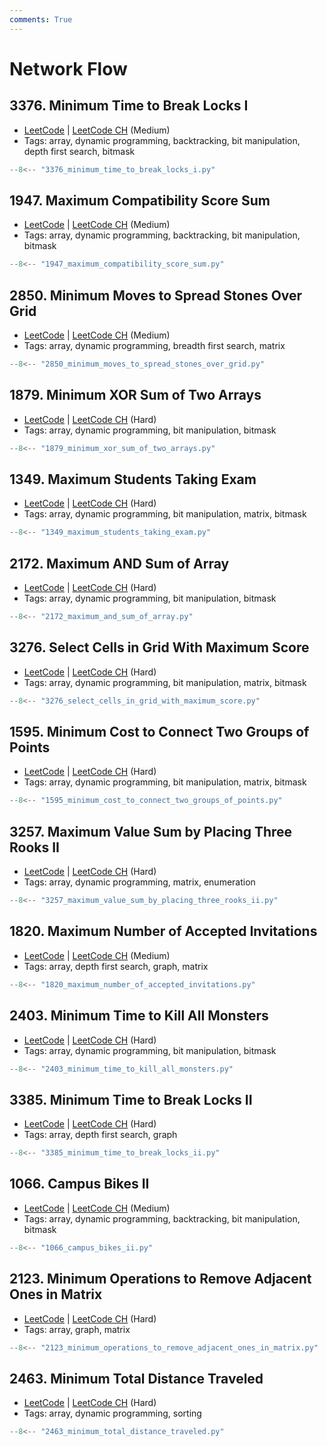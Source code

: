 ```yaml
---
comments: True
---
```


# Network Flow

## 3376. Minimum Time to Break Locks I

-   [LeetCode](https://leetcode.com/problems/minimum-time-to-break-locks-i/) | [LeetCode CH](https://leetcode.cn/problems/minimum-time-to-break-locks-i/) (Medium)
-   Tags: array, dynamic programming, backtracking, bit manipulation, depth first search, bitmask

```python
--8<-- "3376_minimum_time_to_break_locks_i.py"
```

## 1947. Maximum Compatibility Score Sum

-   [LeetCode](https://leetcode.com/problems/maximum-compatibility-score-sum/) | [LeetCode CH](https://leetcode.cn/problems/maximum-compatibility-score-sum/) (Medium)
-   Tags: array, dynamic programming, backtracking, bit manipulation, bitmask

```python
--8<-- "1947_maximum_compatibility_score_sum.py"
```

## 2850. Minimum Moves to Spread Stones Over Grid

-   [LeetCode](https://leetcode.com/problems/minimum-moves-to-spread-stones-over-grid/) | [LeetCode CH](https://leetcode.cn/problems/minimum-moves-to-spread-stones-over-grid/) (Medium)
-   Tags: array, dynamic programming, breadth first search, matrix

```python
--8<-- "2850_minimum_moves_to_spread_stones_over_grid.py"
```

## 1879. Minimum XOR Sum of Two Arrays

-   [LeetCode](https://leetcode.com/problems/minimum-xor-sum-of-two-arrays/) | [LeetCode CH](https://leetcode.cn/problems/minimum-xor-sum-of-two-arrays/) (Hard)
-   Tags: array, dynamic programming, bit manipulation, bitmask

```python
--8<-- "1879_minimum_xor_sum_of_two_arrays.py"
```

## 1349. Maximum Students Taking Exam

-   [LeetCode](https://leetcode.com/problems/maximum-students-taking-exam/) | [LeetCode CH](https://leetcode.cn/problems/maximum-students-taking-exam/) (Hard)
-   Tags: array, dynamic programming, bit manipulation, matrix, bitmask

```python
--8<-- "1349_maximum_students_taking_exam.py"
```

## 2172. Maximum AND Sum of Array

-   [LeetCode](https://leetcode.com/problems/maximum-and-sum-of-array/) | [LeetCode CH](https://leetcode.cn/problems/maximum-and-sum-of-array/) (Hard)
-   Tags: array, dynamic programming, bit manipulation, bitmask

```python
--8<-- "2172_maximum_and_sum_of_array.py"
```

## 3276. Select Cells in Grid With Maximum Score

-   [LeetCode](https://leetcode.com/problems/select-cells-in-grid-with-maximum-score/) | [LeetCode CH](https://leetcode.cn/problems/select-cells-in-grid-with-maximum-score/) (Hard)
-   Tags: array, dynamic programming, bit manipulation, matrix, bitmask

```python
--8<-- "3276_select_cells_in_grid_with_maximum_score.py"
```

## 1595. Minimum Cost to Connect Two Groups of Points

-   [LeetCode](https://leetcode.com/problems/minimum-cost-to-connect-two-groups-of-points/) | [LeetCode CH](https://leetcode.cn/problems/minimum-cost-to-connect-two-groups-of-points/) (Hard)
-   Tags: array, dynamic programming, bit manipulation, matrix, bitmask

```python
--8<-- "1595_minimum_cost_to_connect_two_groups_of_points.py"
```

## 3257. Maximum Value Sum by Placing Three Rooks II

-   [LeetCode](https://leetcode.com/problems/maximum-value-sum-by-placing-three-rooks-ii/) | [LeetCode CH](https://leetcode.cn/problems/maximum-value-sum-by-placing-three-rooks-ii/) (Hard)
-   Tags: array, dynamic programming, matrix, enumeration

```python
--8<-- "3257_maximum_value_sum_by_placing_three_rooks_ii.py"
```

## 1820. Maximum Number of Accepted Invitations

-   [LeetCode](https://leetcode.com/problems/maximum-number-of-accepted-invitations/) | [LeetCode CH](https://leetcode.cn/problems/maximum-number-of-accepted-invitations/) (Medium)
-   Tags: array, depth first search, graph, matrix

```python
--8<-- "1820_maximum_number_of_accepted_invitations.py"
```

## 2403. Minimum Time to Kill All Monsters

-   [LeetCode](https://leetcode.com/problems/minimum-time-to-kill-all-monsters/) | [LeetCode CH](https://leetcode.cn/problems/minimum-time-to-kill-all-monsters/) (Hard)
-   Tags: array, dynamic programming, bit manipulation, bitmask

```python
--8<-- "2403_minimum_time_to_kill_all_monsters.py"
```

## 3385. Minimum Time to Break Locks II

-   [LeetCode](https://leetcode.com/problems/minimum-time-to-break-locks-ii/) | [LeetCode CH](https://leetcode.cn/problems/minimum-time-to-break-locks-ii/) (Hard)
-   Tags: array, depth first search, graph

```python
--8<-- "3385_minimum_time_to_break_locks_ii.py"
```

## 1066. Campus Bikes II

-   [LeetCode](https://leetcode.com/problems/campus-bikes-ii/) | [LeetCode CH](https://leetcode.cn/problems/campus-bikes-ii/) (Medium)
-   Tags: array, dynamic programming, backtracking, bit manipulation, bitmask

```python
--8<-- "1066_campus_bikes_ii.py"
```

## 2123. Minimum Operations to Remove Adjacent Ones in Matrix

-   [LeetCode](https://leetcode.com/problems/minimum-operations-to-remove-adjacent-ones-in-matrix/) | [LeetCode CH](https://leetcode.cn/problems/minimum-operations-to-remove-adjacent-ones-in-matrix/) (Hard)
-   Tags: array, graph, matrix

```python
--8<-- "2123_minimum_operations_to_remove_adjacent_ones_in_matrix.py"
```

## 2463. Minimum Total Distance Traveled

-   [LeetCode](https://leetcode.com/problems/minimum-total-distance-traveled/) | [LeetCode CH](https://leetcode.cn/problems/minimum-total-distance-traveled/) (Hard)
-   Tags: array, dynamic programming, sorting

```python
--8<-- "2463_minimum_total_distance_traveled.py"
```
